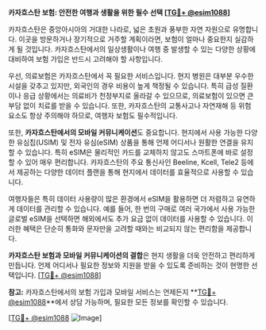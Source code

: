 **카자흐스탄 보험: 안전한 여행과 생활을 위한 필수 선택 [[TG💪+ @esim1088](https://t.me/s/esim1088)]**

카자흐스탄은 중앙아시아의 거대한 나라로, 넓은 초원과 풍부한 자연 자원으로 유명합니다. 이곳을 방문하거나 장기적으로 거주할 계획이라면, 보험이 얼마나 중요한지 실감하게 될 것입니다. 카자흐스탄에서의 일상생활이나 여행 중 발생할 수 있는 다양한 상황에 대비하여 보험 가입은 반드시 고려해야 할 사항입니다.

우선, 의료보험은 카자흐스탄에서 꼭 필요한 서비스입니다. 현지 병원은 대부분 우수한 시설을 갖추고 있지만, 외국인의 경우 비용이 높게 책정될 수 있습니다. 특히 급성 질환이나 응급 상황에서는 의료비가 천정부지로 올라갈 수 있으므로, 의료보험이 있으면 큰 부담 없이 치료를 받을 수 있습니다. 또한, 카자흐스탄의 교통사고나 자연재해 등 위험 요소도 항상 주의해야 하므로, 여행자 보험도 필수적입니다.

또한, **카자흐스탄에서의 모바일 커뮤니케이션**도 중요합니다. 현지에서 사용 가능한 다양한 유심칩(USIM) 및 전자 유심(eSIM) 상품을 통해 언제 어디서나 원활한 연결을 유지할 수 있습니다. 특히 eSIM은 물리적인 카드를 교체하지 않고도 스마트폰에 바로 설정할 수 있어 매우 편리합니다. 카자흐스탄의 주요 통신사인 Beeline, Kcell, Tele2 등에서 제공하는 다양한 데이터 플랜을 통해 현지에서 데이터를 효율적으로 사용할 수 있습니다.

여행자들은 특히 데이터 사용량이 많은 환경에서 eSIM을 활용하면 더 저렴하고 유연하게 데이터를 관리할 수 있습니다. 예를 들어, 한 번의 구매로 여러 국가에서 사용 가능한 글로벌 eSIM을 선택하면 해외에서도 추가 요금 없이 데이터를 사용할 수 있습니다. 이러한 혜택은 단순히 통화와 문자만을 고려할 때와는 비교되지 않는 편리함을 제공합니다.

**카자흐스탄 보험과 모바일 커뮤니케이션의 결합**은 현지 생활을 더욱 안전하고 편리하게 만듭니다. 언제 어디서나 필요한 정보와 지원을 받을 수 있도록 준비하는 것이 현명한 선택입니다. [[TG💪+ @esim1088](https://t.me/s/esim1088)]

**참고:** 카자흐스탄에서의 보험 가입과 모바일 서비스는 언제든지 **[TG💪+ @esim1088](https://t.me/s/esim1088)**에서 상담 가능하며, 필요한 모든 정보를 확인할 수 있습니다. 

[[TG💪+ @esim1088](https://t.me/s/esim1088) ![Image](https://i.postimg.cc/Y0z9fWf4/image.png)]